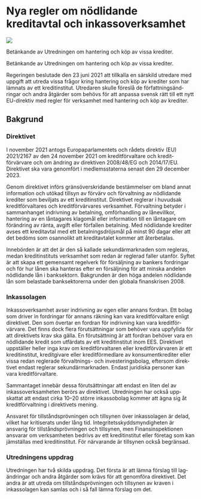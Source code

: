 # Nya regler om nödlidande kreditavtal och inkassoverksamhet

![](/contentassets/cccae31b2d8846278b29232756aec33a/sou20233_omslag_framsida.jpg?width=150&quality=85)

Betänkande av Utredningen om hantering och köp av vissa krediter.

Betänkande av Utredningen om hantering och köp av vissa krediter.

Regeringen beslutade den 23 juni 2021 att tillkalla en särskild utredare med uppgift att utreda vissa frågor kring hantering och köp av krediter som har lämnats av ett kredit­institut. Utredaren skulle föreslå de författ­nings­änd­ringar och andra åtgärder som behövs för att anpassa svensk rätt till ett nytt EU-direktiv med regler för verk­samhet med han­tering och köp av krediter.

## Bakgrund

### Direktivet

I november 2021 antogs Europa­parla­mentets och rådets direktiv (EU) 2021/2167 av den 24 november 2021 om kredit­förvaltare och kredit­förvärvare och om ändring av direktiven 2008/48/EG och 2014/17/EU. Direktivet ska vara genomfört i medlems­staterna senast den 29 december 2023.

Genom direktivet införs gräns­över­skridande bestäm­melser om bland annat informa­tion och utökad tillsyn av förvärv och förvalt­ning av nöd­lidande krediter som beviljats av ett kredit­institut. Direk­tivet reglerar i huvud­sak kredit­förval­tares och kredit­förvärvares verk­samhet. Förvalt­ning betyder i samman­hanget indriv­ning av betal­ning, omförhand­ling av låne­villkor, hantering av en lån­tagares klago­mål eller informa­tion till en lån­tagare om föränd­ring av ränta, avgift eller förfallen betalning. Med nöd­lidande krediter avses ett kredit­avtal med ett betalnings­dröjsmål på minst 90 dagar eller att det bedöms som osanno­likt att kredit­avtalet kommer att åter­betalas.

Innebörden är att det är den så kallade sekundär­mark­naden som regleras, medan kredit­instituts verk­samhet som redan är regle­rad faller utanför. Syftet är att skapa ett gemen­samt regel­verk för försälj­ning av bankers ford­ringar och för hur lånen ska hanteras efter en försälj­ning för att minska andelen nöd­lidande lån i bank­sektorn. Bak­grunden är den höga andelen nödlidande lån som belastade bank­sektorerna under den globala finans­krisen 2008.

### Inkassolagen

Inkasso­verksamhet avser indrivning av egen eller annans fordran. Ett bolag som driver in ford­ringar för annans räkning kan vara kredit­förval­tare enligt direk­tivet. Den som övertar en fordran för indriv­ning kan vara kredit­för­värvare. Det finns dock flera förut­sätt­ningar som behöver vara upp­fyllda för att direk­tivets krav ska gälla. En förut­sätt­ning är att fordran behöver vara en nöd­lidande kredit som utfärdats av ett kredit­institut inom EES. Direk­tivet upp­ställer heller inga krav om kredit­förval­taren eller kredit­förvärvaren är ett kredit­institut, kredit­givare eller kredit­för­medlare av konsument­krediter eller vissa redan reglerade förvaltnings- och investerings­bolag, eftersom direk­tivet endast reglerar sekundär­marknaden. Endast juridiska personer kan vara kredit­förvaltare.

Samman­taget innebär dessa förut­sättningar att endast en liten del av inkasso­verk­sam­heten berörs av direktivet. Utred­ningen har också upp­skattat att endast cirka 10–20 större inkasso­bolag kommer att ägna sig åt kredit­förvalt­ning i direktivets mening.

Ansvaret för till­stånds­pröv­ningen och tillsynen över inkasso­lagen är delad, vilket har kritise­rats under lång tid. Integritets­skydds­myndig­heten är ansvarig för till­stånds­prövningen och tillsynen, men Finans­inspek­tionen ansvarar om verk­samheten bedrivs av ett kredit­institut eller före­tag som kan jäm­ställas med kredit­institut. För när­varande är tillsynen också begränsad.

### Utredningens uppdrag

Utredningen har två skilda uppdrag. Det första är att lämna förslag till lag­ändringar och andra åtgärder som krävs för att genom­föra direktivet. Det andra är att utreda om till­stånds­pröv­ningen och tillsynen av kraven i inkasso­lagen kan samlas och i så fall lämna förslag om det.
